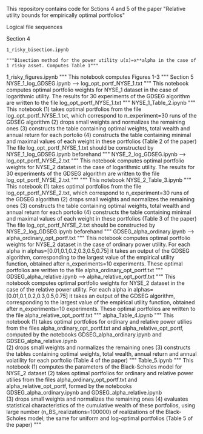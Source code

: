 This repository contains code for Sctions 4 and 5 of the paper "Relative utility bounds for empirically optimal portfolios"

Logical file sequences

Section 4

    1_risky_bisection.ipynb
  
    """Bisection method for the power utility u(x)=x**alpha in the case of 1 risky asset. Computes Table 1"""
    
  1_risky_figures.ipynb
    """ This notebook computes Figures 1-3 """
Section 5
 NYSE_1_log_GDSEG.ipynb --> log_opt_portf_NYSE_1.txt
  """ This notebook computes optimal portfolio weights for NYSE_1 dataset in the case of logarithmic utility.
  The results for 30 experiments of the GDSEG algorithm are written to the file log_opt_portf_NYSE_1.txt
  """ 
 NYSE_1_Table_2.ipynb 
   """ This notebook 
  (1) takes optimal portfolios from the file log_opt_portf_NYSE_1.txt, which correspond to n_experiment=30 runs of the GDSEG algorithm 
  (2) drops small weights and normalizes the remaining ones
  (3) constructs the table containing optimal weights, total wealth and annual return for each portolio
  (4) constructs the table containing minimal and maximal values of each weight in these portfolios (Table 2 of the paper)
  The file log_opt_portf_NYSE_1.txt should be constructed by NYSE_1_log_GDSEG.ipynb beforehand
  """
 NYSE_2_log_GDSEG.ipynb --> log_opt_portf_NYSE_2.txt
  """ This notebook computes optimal portfolio weights for NYSE_2 dataset in the case of logarithmic utility.
  The results for 30 experiments of the GDSEG algorithm are written to the file log_opt_portf_NYSE_2.txt
  """
  """ This notebook 
 NYSE_2_Table_3.ipynb
  """ This notebook 
  (1) takes optimal portfolios from the file log_opt_portf_NYSE_2.txt, which correspond to n_experiment=30 runs of the GDSEG algorithm 
  (2) drops small weights and normalizes the remaining ones
  (3) constructs the table containing optimal weights, total wealth and annual return for each portolio
  (4) constructs the table containing minimal and maximal values of each weight in these portfolios (Table 3 of the paper)
  The file log_opt_portf_NYSE_2.txt should be constructed by NYSE_2_log_GDSEG.ipynb beforehand
  """
 GDSEG_alpha_ordinary.ipynb --> alpha_ordinary_opt_portf.txt
  """ This notebook computes optimal portfolio weights for NYSE_2 dataset in the case of ordinary power utility.
  For each alpha in alphas=[0.01,0.1,0.2,0.3,0.5,0.75] it takes an output of the GDSEG algorithm, corresponding to the largest value of the empirical utility function, obtained after n_experiments=10 experiments. 
  These optimal portfolios are written to the file alpha_ordinary_opt_portf.txt
  """
 GDSEG_alpha_relative.ipynb --> alpha_relative_opt_portf.txt
  """ This notebook computes optimal portfolio weights for NYSE_2 dataset in the case of the relative power utility.
  For each alpha in alphas=[0.01,0.1,0.2,0.3,0.5,0.75] it takes an output of the GDSEG algorithm, corresponding to the largest value of the empirical utility function, obtained after n_experiments=10 experiments. 
  These optimal portfolios are written to the file alpha_relative_opt_portf.txt
  """
 alpha_Table_4.ipynb
  """ This notebook 
  (1) takes optimal portfolios for ordinary and relative power utilies from the files alpha_ordinary_opt_portf.txt and alpha_relative_opt_portf, computed by the notebooks GDSEG_alpha_ordinary.ipynb and GDSEG_alpha_relative.ipynb  
  (2) drops small weights and normalizes the remaining ones
  (3) constructs the tables containing optimal weights, total wealth, annual return and annual volatility for each porftolio (Table 4 of the paper)
  """
 Table_5.ipynb
  """ This notebook 
  (1) computes the parameters of the Black-Scholes model for NYSE_2 dataset
  (2) takes optimal portfolios for ordinary and relative power utilies from the files alpha_ordinary_opt_portf.txt and alpha_relative_opt_portf, 
  formed by the notebooks GDSEG_alpha_ordinary.ipynb and GDSEG_alpha_relative.ipynb  
  (3) drops small weights and normalizes the remaining ones
  (4) evaluates statistical characteristics of the cumulative wealth of these portfolios, using large number (n_BS_realizations=100000) of realizations of the Black-Scholes model; 
  the same for uniform and log-optimal portfolios (Table 5 of the paper)
  """
